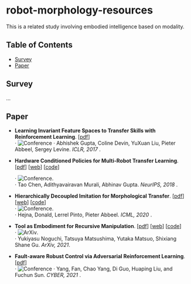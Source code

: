 # robot-morphology-resources  

This is a related study involving embodied intelligence based on modality.  

## Table of Contents  
- [Survey](#survey)  
- [Paper](#paper)  

## Survey  
...  

## Paper  
- **Learning Invariant Feature Spaces to Transfer Skills with Reinforcement Learning**. [[pdf](https://arxiv.org/pdf/1703.02949)]  
  · ![Conference](https://img.shields.io/badge/Conference-ICLR-blueviolet)
  · Abhishek Gupta, Coline Devin, YuXuan Liu, Pieter Abbeel, Sergey Levine. *ICLR, 2017* .  

- **Hardware Conditioned Policies for Multi-Robot Transfer Learning**. [[pdf](https://arxiv.org/pdf/1811.09864)]  [[web](https://sites.google.com/view/robot-transfer-hcp)]  [[code](https://github.com/taochenshh/hcp)]

  · ![Conference](https://img.shields.io/badge/Conference-NeurIPS-fuchsia).  
  · Tao Chen, Adithyavairavan Murali, Abhinav Gupta. *NeurIPS, 2018* .  

- **Hierarchically Decoupled Imitation for Morphological Transfer**. [[pdf](https://proceedings.mlr.press/v119/hejna20a/hejna20a.pdf)] [[web](https://sites.google.com/berkeley.edu/morphology-transfer)] [[code](https://github.com/jhejna/hierarchical_morphology_transfer)]  
  · ![Conference](https://img.shields.io/badge/Conference-ICML-green).    
  · Hejna, Donald, Lerrel Pinto, Pieter Abbeel. *ICML, 2020* .  

- **Tool as Embodiment for Recursive Manipulation**. [[pdf](https://arxiv.org/pdf/2112.00359)] [[web](https://sites.google.com/view/recursivemanipulation)] [[code](https://anonymous.4open.science/r/tae-412B/README.md)]  
  · ![ArXiv](https://img.shields.io/badge/ArXiv-2112.00359-orange).   
  · Yukiyasu Noguchi, Tatsuya Matsushima, Yutaka Matsuo, Shixiang Shane Gu. *ArXiv, 2021*.  

- **Fault-aware Robust Control via Adversarial Reinforcement Learning**. [[pdf](https://arxiv.org/pdf/2011.08728)]  
  · ![Conference](https://img.shields.io/badge/Conference-IEEE%20Conference-blue)
  · Yang, Fan, Chao Yang, Di Guo, Huaping Liu, and Fuchun Sun. *CYBER, 2021* .  
